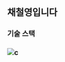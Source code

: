 <h2>채철영입니다</h2>

<h3>기술 스택<h3>
<img alt="c" src ="https://img.shields.io/badge/C-#A8B9CC.svg?&style=for-the-badge&logo=C&logoColor=white"/>

<!--
**ccy00967/ccy00967** is a ✨ _special_ ✨ repository because its `README.md` (this file) appears on your GitHub profile.

Here are some ideas to get you started:

- 🔭 I’m currently working on ...
- 🌱 I’m currently learning ...
- 👯 I’m looking to collaborate on ...
- 🤔 I’m looking for help with ...
- 💬 Ask me about ...
- 📫 How to reach me: ...
- 😄 Pronouns: ...
- ⚡ Fun fact: ...
-->
